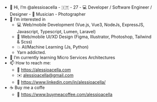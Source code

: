 - 👋 Hi, I’m @alessioacella - :it: - 27 - 💻 Developer / Software Engineer / Designer - 🎹 Musician - Photographer
- 👀 I’m interested in
  - 💻 Web/mobile Development (Vue.js, Vue3, NodeJs, ExpressJS, Javascript, Typescript, Lumen, Laravel)
  - :pencil: Web/mobile UI/XD Design (Figma, Illustrator, Photoshop, Tailwind & Scss)
  - :boom: AI/Machine Learning (Js, Python)
  - Yarn addicted.
- 🌱 I’m currently learning Micro Services Architectures
- 📫 How to reach me:
  - :link: https://alessioacella.com
  - ✉️ alessioacella@gmail.com
  - :link: https://www.linkedin.com/in/alessioacella/
- ☕ Buy me a coffe
  - 🔗 https://www.buymeacoffee.com/alessioacella
